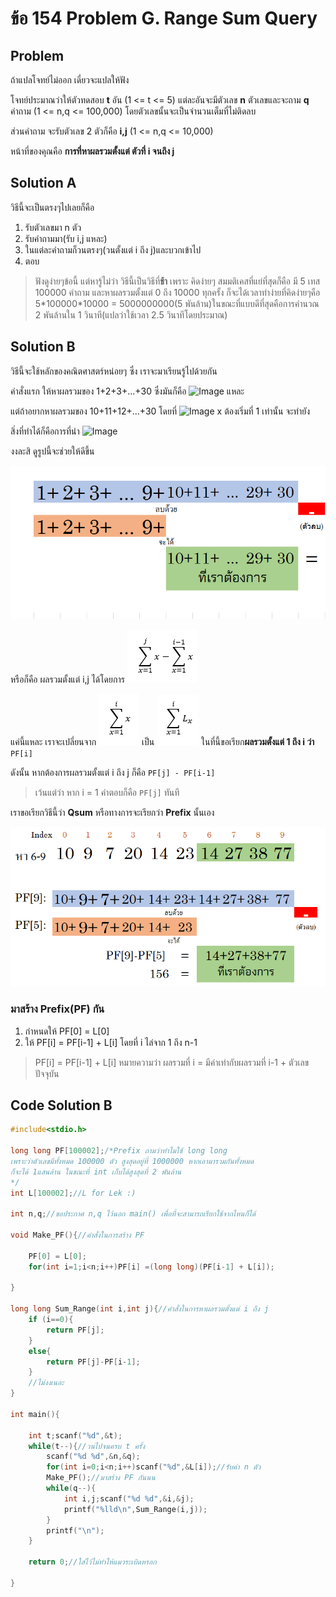 # ข้อ 154 Problem G. Range Sum Query
## Problem
ถ้าแปลโจทย์ไม่ออก เดี๋ยวจะแปลให้ฟัง

โจทย์ประมาณว่าให้ตัวทดสอบ **t** อัน (1 <= t <= 5)
แต่ละอันจะมีตัวเลข **n** ตัวเลขและจะถาม **q** คำถาม (1 <= n,q <= 100,000)
โดยตัวเลขนั้นจะเป็นจำนวนเต็มที่ไม่ติดลบ

ส่วนคำถาม จะรับตัวเลข 2 ตัวก็คือ **i,j** (1 <= n,q <= 10,000)

หน้าที่ของคุณคือ **การที่หาผลรวมตั้งแต่ ตัวที่ i จนถึง j**

## Solution A
วิธีนี้จะเป็นตรงๆไปเลยก็คือ
1. รับตัวเลขมา n ตัว
2. รับคำถามมา(รับ i,j แหละ)
3. ในแต่ละคำถามก็วนตรงๆ(วนตั้งแต่ i ถึง j)และบวกเข้าไป
4. ตอบ

>ฟังดูง่ายๆข้อนี้ แต่หารู้ไม่ว่า วิธีนี้เป็นวิธีที่**ช้า**
>เพราะ คิดง่ายๆ สมมติเคสที่แย่ที่สุดก็คือ มี 5 เทส 100000 คำถาม และหาผลรวมตั้งแต่ 0 ถึง 10000 ทุกครั้ง
>ก็จะได้เวลาทำง่ายที่คิดง่ายๆคือ 5\*100000\*10000 = 5000000000(5 พันล้าน)ในขณะที่แบบดีที่สุดคือการคำนวณ 2 พันล้านใน 1 วินาที(แปลว่าใช้เวลา 2.5 วินาทีโดยประมาณ)


## Solution B
วิธีนี้จะใช้หลักของคณิตศาสตร์หน่อยๆ
ซึ่ง เราจะมาเรียนรู้ไปด้วยกัน

คำสั่งแรก ให้หาผลรวมของ 1+2+3+...+30
ซึ่งมันก็คือ 
![Image](https://github.com/Nepumi/-Otog-15-Back-to-the-OTOG-Warm-Up-Contest/blob/master/RES/B.PNG?raw=true) แหละ

แต่ถ้าอยากหาผลรวมของ 10+11+12+...+30 โดยที่ ![Image](https://github.com/Nepumi/-Otog-15-Back-to-the-OTOG-Warm-Up-Contest/blob/master/RES/C.PNG?raw=true) x ต้องเริ่มที่ 1 เท่านั้น จะทำยัง

สิ่งที่ทำได้ก็คือการที่นำ ![Image](https://github.com/Nepumi/-Otog-15-Back-to-the-OTOG-Warm-Up-Contest/blob/master/RES/D.PNG?raw=true)

งงละสิ ดูรูปนี้จะช่วยให้ดีขึ้น

![Image](https://github.com/Nepumi/OTOG-Editorial-2020/blob/master/15-Back%20to%20the%20OTOG%20Warm%20up%20contest/IMAGE/A.PNG?raw=true)

หรือก็คือ ผลรวมตั้งแต่ i,j ได้โดยการ 
![Image](https://github.com/Nepumi/OTOG-Editorial-2020/blob/master/15-Back%20to%20the%20OTOG%20Warm%20up%20contest/IMAGE/E.PNG?raw=true)

แค่นี้แหละ เราจะเปลี่ยนจาก
![Image](https://github.com/Nepumi/OTOG-Editorial-2020/blob/master/15-Back%20to%20the%20OTOG%20Warm%20up%20contest/IMAGE/F.PNG?raw=true)
เป็น
![Image](https://github.com/Nepumi/OTOG-Editorial-2020/blob/master/15-Back%20to%20the%20OTOG%20Warm%20up%20contest/IMAGE/G.PNG?raw=true)
ในที่นี้ขอเรียก**ผลรวมตั้งแต่ 1 ถึง i ว่า** ``` PF[i] ```

ดังนั้น หากต้องการผลรวมตั้งแต่ i ถึง j ก็คือ ``` PF[j] - PF[i-1] ```

>เว้นแต่ว่า หาก i = 1 คำตอบก็คือ ``` PF[j] ``` ทันที

เราขอเรียกวิธีนี้ว่า **Qsum** หรือทางการจะเรียกว่า **Prefix** นั้นเอง  

![Image](https://github.com/Nepumi/OTOG-Editorial-2020/blob/master/15-Back%20to%20the%20OTOG%20Warm%20up%20contest/IMAGE/H.PNG?raw=true)

### มาสร้าง Prefix(PF) กัน
1. กำหนดให้ PF[0] = L[0]
2. ให้ PF[i] = PF[i-1] + L[i] โดยที่ i ไล่จาก 1 ถึง n-1
>PF[i] = PF[i-1] + L[i] หมายความว่า ผลรวมที่ i = มีค่าเท่ากับผลรวมที่ i-1 + ตัวเลขปัจจุบัน

## Code Solution B

```c
#include<stdio.h>

long long PF[100002];/*Prefix ถามว่าทำไมใช้ long long
เพราะว่าตัวเลขมีทั้งหมด 100000 ตัว สูงสุดอยู่ที่ 1000000 หากเอามารวมกันทั้งหมด
ก็จะได้ 1แสนล้าน ในขณะที่ int เก็บได้สูงสุดที่ 2 พันล้าน
*/
int L[100002];//L for Lek :)

int n,q;//ขอประกาศ n,q ไว้นอก main() เพื่อที่จะสามารถเรียกใช้จากไหนก็ได้

void Make_PF(){//คำสั่งในการสร้าง PF

	PF[0] = L[0];
	for(int i=1;i<n;i++)PF[i] =(long long)(PF[i-1] + L[i]);

}

long long Sum_Range(int i,int j){//คำสั่งในการหาผลรวมตั้งแต่ i ถึง j
	if (i==0){
		return PF[j];
	}
	else{
		return PF[j]-PF[i-1];
	}
	//ไม่งงเนอะ
}

int main(){

	int t;scanf("%d",&t);
	while(t--){//วนไปจนครบ t ครั้ง
		scanf("%d %d",&n,&q);
		for(int i=0;i<n;i++)scanf("%d",&L[i]);//รับค่า n ตัว
		Make_PF();//มาสร้าง PF กันนน
		while(q--){
			int i,j;scanf("%d %d",&i,&j);
			printf("%lld\n",Sum_Range(i,j));
		}
		printf("\n");
	}

	return 0;//ใส่ไว้ไม่ทำให้แมวระเบิดหรอก

}

```
